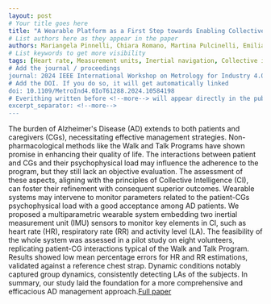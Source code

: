 ```yaml
---
layout: post
# Your title goes here
title: "A Wearable Platform as a First Step towards Enabling Collective Intelligence in Alzheimer's Disease Management: Feasibility Assessment on Healthy Volunteers"
# List authors here as they appear in the paper
authors: Mariangela Pinnelli, Chiara Romano, Martina Pulcinelli, Emiliano Schena, Sergio Silvestri, Giancarlo Fortino, Carlo Massaroni, Roberto Setola, Daniela Lo Presti
# List keywords to get more visibility
tags: [Heart rate, Measurement units, Inertial navigation, Collective intelligence, Sensor systems, Biomedical monitoring, Alzheimer's disease]
# Add the journal / proceedings
journal: 2024 IEEE International Workshop on Metrology for Industry 4.0 & IoT (MetroInd4.0 & IoT)
# Add the DOI. If you do so, it will get automatically linked
doi: 10.1109/MetroInd4.0IoT61288.2024.10584198
# Everithing written before <!--more--> will appear directly in the publications page
excerpt_separator: <!--more-->
---
```


The burden of Alzheimer's Disease (AD) extends to both patients and caregivers (CGs), necessitating effective management strategies. Non-pharmacological methods like the Walk and Talk Programs have shown promise in enhancing their quality of life. The interactions between patient and CGs and their psychophysical load may influence the adherence to the program, but they still lack an objective evaluation. The assessment of these aspects, aligning with the principles of Collective Intelligence (CI), can foster their refinement with consequent superior outcomes. Wearable systems may intervene to monitor parameters related to the patient-CGs psychophysical load with a good acceptance among AD patients. We proposed a multiparametric wearable system embedding two inertial measurement unit (IMU) sensors to monitor key elements in CI, such as heart rate (HR), respiratory rate (RR) and activity level (LA). The feasibility of the whole system was assessed in a pilot study on eight volunteers, replicating patient-CG interactions typical of the Walk and Talk Program. Results showed low mean percentage errors for HR and RR estimations, validated against a reference chest strap. Dynamic conditions notably captured group dynamics, consistently detecting LAs of the subjects. In summary, our study laid the foundation for a more comprehensive and efficacious AD management approach.[Full paper](https://doi.org/10.1109/MetroInd4.0IoT61288.2024.10584198)
